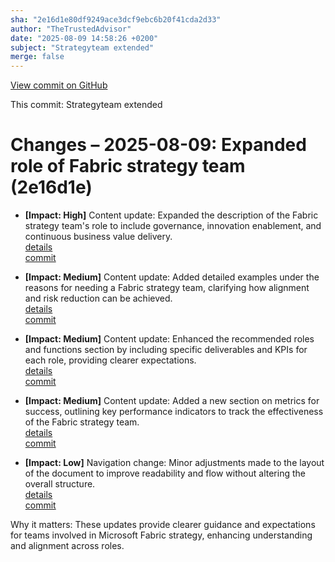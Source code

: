 ```yaml
---
sha: "2e16d1e80df9249ace3dcf9ebc6b20f41cda2d33"
author: "TheTrustedAdvisor"
date: "2025-08-09 14:58:26 +0200"
subject: "Strategyteam extended"
merge: false
---
```


[View commit on GitHub](https://github.com/TheTrustedAdvisor/FabricAdoptionFramework/commit/2e16d1e80df9249ace3dcf9ebc6b20f41cda2d33)

This commit: Strategyteam extended

# Changes – 2025-08-09: Expanded role of Fabric strategy team (2e16d1e)

- **[Impact: High]** Content update: Expanded the description of the Fabric strategy team's role to include governance, innovation enablement, and continuous business value delivery.  
   [details](/docs/about/changes/2025-08-09-strategyteam-extended)  
   [commit](https://github.com/TheTrustedAdvisor/FabricAdoptionFramework/commit/2e16d1e80df9249ace3dcf9ebc6b20f41cda2d33)

- **[Impact: Medium]** Content update: Added detailed examples under the reasons for needing a Fabric strategy team, clarifying how alignment and risk reduction can be achieved.  
   [details](/docs/about/changes/2025-08-09-strategyteam-extended)  
   [commit](https://github.com/TheTrustedAdvisor/FabricAdoptionFramework/commit/2e16d1e80df9249ace3dcf9ebc6b20f41cda2d33)

- **[Impact: Medium]** Content update: Enhanced the recommended roles and functions section by including specific deliverables and KPIs for each role, providing clearer expectations.  
   [details](/docs/about/changes/2025-08-09-strategyteam-extended)  
   [commit](https://github.com/TheTrustedAdvisor/FabricAdoptionFramework/commit/2e16d1e80df9249ace3dcf9ebc6b20f41cda2d33)

- **[Impact: Medium]** Content update: Added a new section on metrics for success, outlining key performance indicators to track the effectiveness of the Fabric strategy team.  
   [details](/docs/about/changes/2025-08-09-strategyteam-extended)  
   [commit](https://github.com/TheTrustedAdvisor/FabricAdoptionFramework/commit/2e16d1e80df9249ace3dcf9ebc6b20f41cda2d33)

- **[Impact: Low]** Navigation change: Minor adjustments made to the layout of the document to improve readability and flow without altering the overall structure.  
   [details](/docs/about/changes/2025-08-09-strategyteam-extended)  
   [commit](https://github.com/TheTrustedAdvisor/FabricAdoptionFramework/commit/2e16d1e80df9249ace3dcf9ebc6b20f41cda2d33)

Why it matters: These updates provide clearer guidance and expectations for teams involved in Microsoft Fabric strategy, enhancing understanding and alignment across roles.
